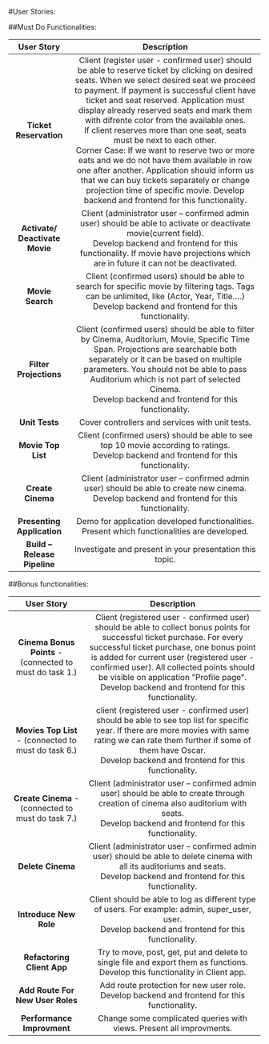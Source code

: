 #User Stories:


##Must Do Functionalities:

|**User Story**|**Description**|
|:----------------:|:----------------:|    
|**Ticket Reservation**|Client (register user - confirmed user) should be able to reserve ticket by clicking on desired seats. When we select desired seat we proceed to payment. If payment is successful client have ticket and seat reserved. Application must display already reserved seats and mark them with difrente color from the available ones.<br/> If client reserves more than one seat, seats must be next to each other.<br/> Corner Case: If we want to reserve two or more eats and we do not have them available in row one after another. Application should inform us that we can buy tickets separately or change projection time of specific movie. Develop backend and frontend for this functionality.|
|**Activate/ Deactivate Movie**|Client (administrator user – confirmed admin user) should be able to activate or deactivate movie(current field).<br/>Develop backend and frontend for this functionality. If movie have projections which are in future it can not be deactivated.|
|**Movie Search**|Client (confirmed users) should be able to search for specific movie by filtering tags. Tags can be unlimited, like (Actor, Year, Title….)<br/>Develop backend and frontend for this functionality.|
|**Filter Projections**|Client (confirmed users) should be able to filter by Cinema, Auditorium, Movie, Specific Time Span. Projections are searchable both separately or it can be based on multiple parameters. You should not be able to pass Auditorium which is not part of selected Cinema.<br/>Develop backend and frontend for this functionality.|
|**Unit Tests**| Cover controllers and services with unit tests.|
|**Movie Top List**|Client (confirmed users) should be able to see top 10 movie according to ratings.<br/>Develop backend and frontend for this functionality.|
|**Create Cinema**|Client (administrator user – confirmed admin user) should be able to create new cinema.<br/>Develop backend and frontend for this functionality.|
|**Presenting Application**|Demo for application developed functionalities. Present which functionalities are developed.|
|**Build – Release Pipeline**|Investigate and present in your presentation this topic.|

##Bonus functionalities:

|**User Story**|**Description**|
|:----------------:|:----------------:|
|**Cinema Bonus Points** - (connected to must do task 1.)| Client (registered user - confirmed user) should be able to collect bonus points for successful ticket purchase. For every successful ticket purchase, one bonus point is added for current user (registered user - confirmed user). All collected points should be visible on application "Profile page".<br/>Develop backend and frontend for this functionality.|
|**Movies Top List** - (connected to must do task 6.)|client (registered user - confirmed user) should be able to see top list for specific year. If there are more movies with same rating we can rate them further if some of them have Oscar.<br/>Develop backend and frontend for this functionality.|
|**Create Cinema** - (connected to must do task 7.)|Client (administrator user – confirmed admin user) should be able to create through creation of cinema also auditorium with seats.<br/>Develop backend and frontend for this functionality.|
|**Delete Cinema**|Client (administrator user – confirmed admin user) should be able to delete cinema with all its auditoriums and seats.<br/>Develop backend and frontend for this functionality.|
|**Introduce New Role**|Client should be able to log as different type of users. For example: admin, super_user, user.<br/>Develop backend and frontend for this functionality.|
|**Refactoring Client App**|Try to move, post, get, put and delete to single file and export them as functions. <br/>Develop this functionality in Client app.|
|**Add Route For New User Roles**|Add route protection for new user role.<br/>Develop backend and frontend for this functionality.|
|**Performance Improvment**|Change some complicated queries with views. Present all improvments.|
